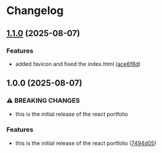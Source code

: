 # Changelog

## [1.1.0](https://github.com/Pragyanshu-rai/portfolio/compare/v1.0.0...v1.1.0) (2025-08-07)


### Features

* added favicon and fixed the index.html ([ace6f8d](https://github.com/Pragyanshu-rai/portfolio/commit/ace6f8df0a8051bbdb551bc8d6db03c1bfb18d2e))

## 1.0.0 (2025-08-07)


### ⚠ BREAKING CHANGES

* this is the initial release of the react portfolio

### Features

* this is the initial release of the react portfolio ([7494d05](https://github.com/Pragyanshu-rai/portfolio/commit/7494d05beb9e26d24974291a4c4494f85d6eb80f))
